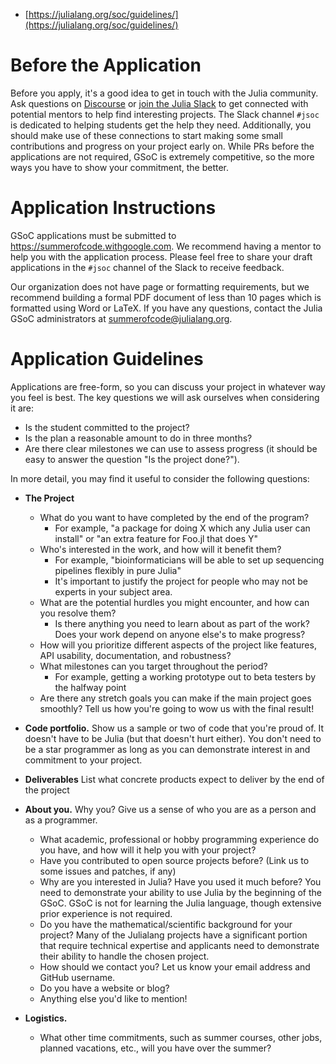 * [https://julialang.org/soc/guidelines/](https://julialang.org/soc/guidelines/)

# Before the Application

Before you apply, it's a good idea to get in touch with the Julia community.
Ask questions on [Discourse](https://discourse.julialang.org) or [join the
Julia Slack](https://slackinvite.julialang.org/) to get connected with
potential mentors to help find interesting projects. The Slack channel `#jsoc` is
dedicated to helping students get the help they need. Additionally, you should
make use of these connections to start making some small contributions and
progress on your project early on. While PRs before the applications are not
required, GSoC is extremely competitive, so the more ways you have to show your
commitment, the better.

# Application Instructions

GSoC applications must be submitted to https://summerofcode.withgoogle.com. We
recommend having a mentor to help you with the application process. Please feel
free to share your draft applications in the `#jsoc` channel of the Slack to
receive feedback.

Our organization does not have page or formatting requirements, but we recommend
building a formal PDF document of less than 10 pages which is formatted using
Word or LaTeX. If you have any questions, contact the Julia GSoC administrators
at summerofcode@julialang.org.

# Application Guidelines

Applications are free-form, so you can discuss your project in whatever way you
feel is best. The key questions we will ask ourselves when considering it are:

* Is the student committed to the project?
* Is the plan a reasonable amount to do in three months?
* Are there clear milestones we can use to assess progress (it should be easy
  to answer the question "Is the project done?").

In more detail, you may find it useful to consider the following questions:

* **The Project**
  - What do you want to have completed by the end of the program?
    - For example, "a package for doing X which any Julia user can install" or
      "an extra feature for Foo.jl that does Y"
  - Who's interested in the work, and how will it benefit them?
    - For example, "bioinformaticians will be able to set up sequencing
      pipelines flexibly in pure Julia"
    - It's important to justify the project for people who may not be experts in
      your subject area.
  - What are the potential hurdles you might encounter, and how can you resolve
    them?
    - Is there anything you need to learn about as part of the work? Does your
      work depend on anyone else's to make progress?
  - How will you prioritize different aspects of the project like features,
    API usability, documentation, and robustness?
  - What milestones can you target throughout the period?
    - For example, getting a working prototype out to beta testers by the halfway
      point
  - Are there any stretch goals you can make if the main project goes smoothly?
    Tell us how you're going to wow us with the final result!

* **Code portfolio.** Show us a sample or two of code that you're proud of. It
doesn't have to be Julia (but that doesn't hurt either). You don't need to be a
star programmer as long as you can demonstrate interest in and commitment to
your project.

* **Deliverables** List what concrete products expect to deliver by the end of
the project

* **About you.** Why you? Give us a sense of who you are as a person and as a programmer.
  - What academic, professional or hobby programming experience do you have,
    and how will it help you with your project?
  - Have you contributed to open source projects before? (Link us to some issues
    and patches, if any)
  - Why are you interested in Julia? Have you used it much before? You need to
    demonstrate your ability to use Julia by the beginning of the GSoC.
    GSoC is not for learning the Julia language, though extensive prior experience
    is not required.
  - Do you have the mathematical/scientific background for your project? Many
    of the Julialang projects have a significant portion that require technical
    expertise and applicants need to demonstrate their ability to handle the
    chosen project.
  - How should we contact you? Let us know your email address and GitHub username.
  - Do you have a website or blog?
  - Anything else you'd like to mention!

* **Logistics.**
  - What other time commitments, such as summer courses, other jobs,
    planned vacations, etc., will you have over the summer?
